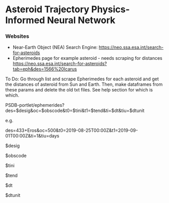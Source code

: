 # Asteroid Trajectory Physics-Informed Neural Network

### Websites
* Near-Earth Object (NEA) Search Engine: https://neo.ssa.esa.int/search-for-asteroids
* Epherimedes page for example asteroid - needs scraping for distances https://neo.ssa.esa.int/search-for-asteroids?tab=eph&des=1566%20Icarus

To Do:
Go through list and scrape Epherimedes for each asteroid and get the distances of asteroid from Sun and Earth.
Then, make dataframes from these params and delete the old txt files. See help section for which is which.

PSDB-portlet/ephemerides?des=$desig&oc=$obscode&t0=$tini&t1=$tend&ti=$dt&tiu=$dtunit

e.g.

des=433+Eros&oc=500&t0=2019-08-25T00:00Z&t1=2019-09-01T00:00Z&ti=1&tiu=days

$desig

$obscode

$tini

$tend

$dt

$dtunit